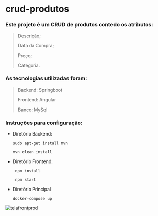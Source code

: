 # crud-produtos

### Este projeto é um CRUD de produtos contedo os atributos:

> Descrição;
> 
> Data da Compra;
> 
> Preço;
> 
> Categoria.


### As tecnologias utilizadas foram:

> Backend: Springboot
>
>Frontend: Angular
>
>Banco: MySql


### Instruções para configuração:

* Diretório Backend:

      sudo apt-get install mvn
      
      mvn clean install

* Diretório Frontend:

       npm install
       
       npm start
       
* Diretório Principal

      docker-compose up
      
![telafrontprod](https://user-images.githubusercontent.com/68599201/130515657-05b7ae2b-961a-4e69-8561-ec7aa0837b15.png)
     
     

